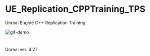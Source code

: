 # UE_Replication_CPPTraining_TPS

 Unreal Engine C++ Replication Training.

![gif-demo](https://user-images.githubusercontent.com/26629624/181546382-0141ebf4-5efd-4f41-8264-8e3adb7070ee.gif)

#
Unreal ver. 4.27
